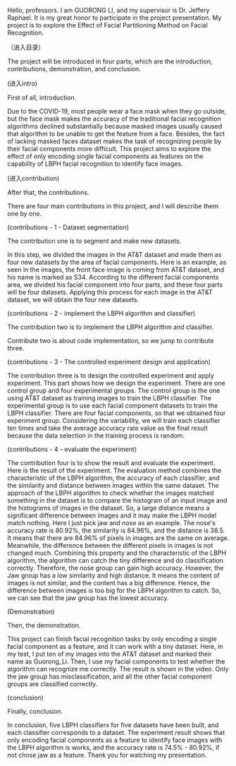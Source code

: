 Hello, professors. I am GUORONG LI, and my supervisor is Dr. Jeffery Raphael. It is my great honor to participate in the project presentation. My project is to explore the Effect of Facial Partitioning Method on Facial Recognition.  

（进入目录）

The project will be introduced in four parts, which are the introduction, contributions, demonstration, and conclusion.

(进入intro)

First of all, introduction.

Due to the COVID-19, most people wear a face mask when they go outside, but the face mask makes the accuracy of the traditional facial recognition algorithms declined substantially because masked images usually caused that algorithm to be unable to get the feature from a face. Besides, the fact of lacking masked faces dataset makes the task of recognizing people by their facial components more difficult. This project aims to explore the effect of only encoding single facial components as features on the capability of LBPH facial recognition to identify face images.

(进入contribution)

After that, the contributions.

There are four main contributions in this project, and I will describe them one by one.

(contributions - 1 - Dataset segmentation)

The contribution one is to segment and make new datasets.

In this step, we divided the images in the AT&T dataset and made them as four new datasets by the area of facial components. Here is an example, as seen in the images, the front face image is coming from AT&T dataset, and his name is marked as S34. According to the different facial components area, we divided his facial component into four parts, and these four parts will be four datasets. Applying this process for each image in the AT&T dataset, we will obtain the four new datasets.

(contributions - 2 - implement the LBPH algorithm and classifier)

The contribution two is to implement the LBPH algorithm and classifier.

Contribute two is about code implementation, so we jump to contribute three.


(contributions - 3 - The controlled experiment design and application)

The contribution three is to design the controlled experiment and apply experiment.
This part shows how we design the experiment. There are one control group and four experimental groups. The control group is the one using AT&T dataset as training images to train the LBPH classifier. The experimental group is to use each facial component datasets to train the LBPH classifier. There are four facial components, so that we obtained four experiment group. Considering the variability, we will train each classifier ten times and take the average accuracy rate value as the final result because the data selection in the training process is random. 


(contributions - 4 - evaluate the experiment)

The contribution four is to show the result and evaluate the experiment.
Here is the result of the experiment. The evaluation method combines the characteristic of the LBPH algorithm, the accuracy of each classifier, and the similarity and distance between images within the same dataset. The approach of the LBPH algorithm to check whether the images matched something in the dataset is to compare the histogram of an input image and the histograms of images in the dataset. So, a large distance means a significant difference between images and it may make the LBPH model match nothing. Here I just pick jaw and nose as an example. The nose's accuracy rate is 80.92%, the similarity is 84.96%, and the distance is 38.5. It means that there are 84.96% of pixels in images are the same on average.
Meanwhile, the difference between the different pixels in images is not changed much. Combining this property and the characteristic of the LBPH algorithm, the algorithm can catch the tiny difference and do classification correctly. Therefore, the nose group can gain high accuracy. However, the Jaw group has a low similarity and high distance. It means the content of images is not similar, and the content has a big difference. Hence, the difference between images is too big for the LBPH algorithm to catch. So, we can see that the jaw group has the lowest accuracy.


(Demonstration)

Then, the demonstration. 

This project can finish facial recognition tasks by only encoding a single facial component as a feature, and it can work with a tiny dataset. Here, in my test, I put ten of my images into the AT&T dataset and marked their name as Guorong_Li. Then, I use my facial components to test whether the algorithm can recognize me correctly. The result is shown in the video. Only the jaw group has misclassification, and all the other facial component groups are classified correctly.

(conclusion)

Finally, conclusion.

In conclusion, five LBPH classifiers for five datasets have been built, and each classifier corresponds to a dataset. The experiment result shows that only encoding facial components as a feature to identify face images with the LBPH algorithm is works, and the accuracy rate is 74.5% - 80.92%, if not chose jaw as a feature. 
Thank you for watching my presentation.
